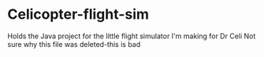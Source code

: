 # Celicopter-flight-sim
Holds the Java project for the little flight simulator I'm making for Dr Celi
Not sure why this file was deleted-this is bad
